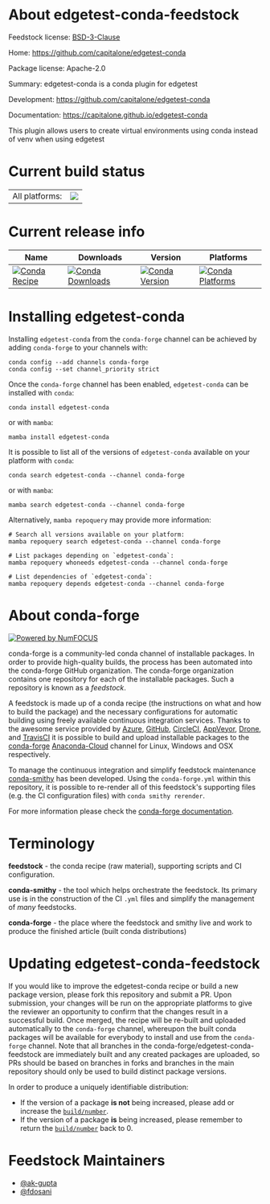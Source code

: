 About edgetest-conda-feedstock
==============================

Feedstock license: [BSD-3-Clause](https://github.com/conda-forge/edgetest-conda-feedstock/blob/main/LICENSE.txt)

Home: https://github.com/capitalone/edgetest-conda

Package license: Apache-2.0

Summary: edgetest-conda is a conda plugin for edgetest

Development: https://github.com/capitalone/edgetest-conda

Documentation: https://capitalone.github.io/edgetest-conda

This plugin allows users to create virtual environments using conda instead of venv when using edgetest


Current build status
====================


<table><tr><td>All platforms:</td>
    <td>
      <a href="https://dev.azure.com/conda-forge/feedstock-builds/_build/latest?definitionId=14793&branchName=main">
        <img src="https://dev.azure.com/conda-forge/feedstock-builds/_apis/build/status/edgetest-conda-feedstock?branchName=main">
      </a>
    </td>
  </tr>
</table>

Current release info
====================

| Name | Downloads | Version | Platforms |
| --- | --- | --- | --- |
| [![Conda Recipe](https://img.shields.io/badge/recipe-edgetest--conda-green.svg)](https://anaconda.org/conda-forge/edgetest-conda) | [![Conda Downloads](https://img.shields.io/conda/dn/conda-forge/edgetest-conda.svg)](https://anaconda.org/conda-forge/edgetest-conda) | [![Conda Version](https://img.shields.io/conda/vn/conda-forge/edgetest-conda.svg)](https://anaconda.org/conda-forge/edgetest-conda) | [![Conda Platforms](https://img.shields.io/conda/pn/conda-forge/edgetest-conda.svg)](https://anaconda.org/conda-forge/edgetest-conda) |

Installing edgetest-conda
=========================

Installing `edgetest-conda` from the `conda-forge` channel can be achieved by adding `conda-forge` to your channels with:

```
conda config --add channels conda-forge
conda config --set channel_priority strict
```

Once the `conda-forge` channel has been enabled, `edgetest-conda` can be installed with `conda`:

```
conda install edgetest-conda
```

or with `mamba`:

```
mamba install edgetest-conda
```

It is possible to list all of the versions of `edgetest-conda` available on your platform with `conda`:

```
conda search edgetest-conda --channel conda-forge
```

or with `mamba`:

```
mamba search edgetest-conda --channel conda-forge
```

Alternatively, `mamba repoquery` may provide more information:

```
# Search all versions available on your platform:
mamba repoquery search edgetest-conda --channel conda-forge

# List packages depending on `edgetest-conda`:
mamba repoquery whoneeds edgetest-conda --channel conda-forge

# List dependencies of `edgetest-conda`:
mamba repoquery depends edgetest-conda --channel conda-forge
```


About conda-forge
=================

[![Powered by
NumFOCUS](https://img.shields.io/badge/powered%20by-NumFOCUS-orange.svg?style=flat&colorA=E1523D&colorB=007D8A)](https://numfocus.org)

conda-forge is a community-led conda channel of installable packages.
In order to provide high-quality builds, the process has been automated into the
conda-forge GitHub organization. The conda-forge organization contains one repository
for each of the installable packages. Such a repository is known as a *feedstock*.

A feedstock is made up of a conda recipe (the instructions on what and how to build
the package) and the necessary configurations for automatic building using freely
available continuous integration services. Thanks to the awesome service provided by
[Azure](https://azure.microsoft.com/en-us/services/devops/), [GitHub](https://github.com/),
[CircleCI](https://circleci.com/), [AppVeyor](https://www.appveyor.com/),
[Drone](https://cloud.drone.io/welcome), and [TravisCI](https://travis-ci.com/)
it is possible to build and upload installable packages to the
[conda-forge](https://anaconda.org/conda-forge) [Anaconda-Cloud](https://anaconda.org/)
channel for Linux, Windows and OSX respectively.

To manage the continuous integration and simplify feedstock maintenance
[conda-smithy](https://github.com/conda-forge/conda-smithy) has been developed.
Using the ``conda-forge.yml`` within this repository, it is possible to re-render all of
this feedstock's supporting files (e.g. the CI configuration files) with ``conda smithy rerender``.

For more information please check the [conda-forge documentation](https://conda-forge.org/docs/).

Terminology
===========

**feedstock** - the conda recipe (raw material), supporting scripts and CI configuration.

**conda-smithy** - the tool which helps orchestrate the feedstock.
                   Its primary use is in the construction of the CI ``.yml`` files
                   and simplify the management of *many* feedstocks.

**conda-forge** - the place where the feedstock and smithy live and work to
                  produce the finished article (built conda distributions)


Updating edgetest-conda-feedstock
=================================

If you would like to improve the edgetest-conda recipe or build a new
package version, please fork this repository and submit a PR. Upon submission,
your changes will be run on the appropriate platforms to give the reviewer an
opportunity to confirm that the changes result in a successful build. Once
merged, the recipe will be re-built and uploaded automatically to the
`conda-forge` channel, whereupon the built conda packages will be available for
everybody to install and use from the `conda-forge` channel.
Note that all branches in the conda-forge/edgetest-conda-feedstock are
immediately built and any created packages are uploaded, so PRs should be based
on branches in forks and branches in the main repository should only be used to
build distinct package versions.

In order to produce a uniquely identifiable distribution:
 * If the version of a package **is not** being increased, please add or increase
   the [``build/number``](https://docs.conda.io/projects/conda-build/en/latest/resources/define-metadata.html#build-number-and-string).
 * If the version of a package **is** being increased, please remember to return
   the [``build/number``](https://docs.conda.io/projects/conda-build/en/latest/resources/define-metadata.html#build-number-and-string)
   back to 0.

Feedstock Maintainers
=====================

* [@ak-gupta](https://github.com/ak-gupta/)
* [@fdosani](https://github.com/fdosani/)

